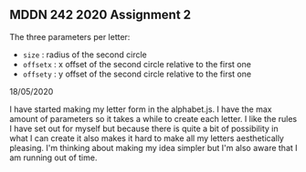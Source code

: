 ## MDDN 242 2020 Assignment 2

The three parameters per letter:
  * `size` : radius of the second circle
  * `offsetx` : x offset of the second circle relative to the first one
  * `offsety` : y offset of the second circle relative to the first one

18/05/2020

I have started making my letter form in the alphabet.js. I have the max amount of parameters so it takes a while to create each letter. I like the rules I have set out for myself but because there is quite a bit of possibility in what I can create it also makes it hard to make all my letters aesthetically pleasing.
I'm thinking about making my idea simpler but I'm also aware that I am running out of time.